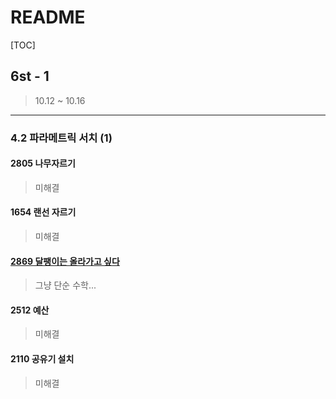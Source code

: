 # README

[TOC]

## 6st - 1



> 10.12 ~ 10.16



---

### 4.2 파라메트릭 서치 (1)



#### 2805 나무자르기

> 미해결



#### 1654 랜선 자르기

> 미해결



#### [2869 달팽이는 올라가고 싶다](https://github.com/soyalan/Algorithm/blob/master/AlgorithmStudy/6st_1/2869.cpp)

> 그냥 단순 수학...



#### 2512 예산

> 미해결



#### 2110 공유기 설치

> 미해결



